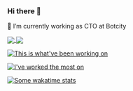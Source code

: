 ### Hi there 👋

<!--
**JoseMPena/JoseMPena** is a ✨ _special_ ✨ repository because its `README.md` (this file) appears on your GitHub profile.

Here are some ideas to get you started:

- 🔭 I’m currently working on ...
- 🌱 I’m currently learning ...
- 👯 I’m looking to collaborate on ...
- 🤔 I’m looking for help with ...
- 💬 Ask me about ...
- 📫 How to reach me: ...
- 😄 Pronouns: ...
- ⚡ Fun fact: ...
-->

🔭 I’m currently working as CTO at Botcity

<a href="https://github.com/anuraghazra/github-readme-stats">
  <img align="center" src="https://github-readme-stats.vercel.app/api/pin/?username=anuraghazra&repo=github-readme-stats" />
</a>
<a href="https://github.com/anuraghazra/convoychat">
  <img align="center" src="https://github-readme-stats.vercel.app/api/pin/?username=anuraghazra&repo=convoychat" />
</a>


[![This is what've been working on](https://github-readme-stats.vercel.app/api?username=josempena&count_private=true&show_icons=true&theme=radical)](https://github.com/anuraghazra/github-readme-stats)

[![I've worked the most on](https://github-readme-stats.vercel.app/api/top-langs/?username=josempena&theme=radical)](https://github.com/josempena/github-readme-stats)

[![Some wakatime stats](https://github-readme-stats.vercel.app/api/wakatime?username=JoseMPena&theme=radical)](https://github.com/josempena/github-readme-stats)

